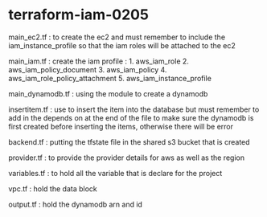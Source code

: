 # terraform-iam-0205

main_ec2.tf :
    to create the ec2 and must remember to include the iam_instance_profile so that the iam roles will be attached to the ec2

main_iam.tf :
    create the iam profile :
        1. aws_iam_role
        2. aws_iam_policy_document
        3. aws_iam_policy
        4. aws_iam_role_policy_attachment
        5. aws_iam_instance_profile

main_dynamodb.tf :
    using the module to create a dynamodb

insertitem.tf :
    use to insert the item into the database but must remember to add in the depends on at the end of the file to make sure the dynamodb is first created before inserting the items, otherwise there will be error

backend.tf :
    putting the tfstate file in the shared s3 bucket that is created 

provider.tf :
    to provide the provider details for aws as well as the region

variables.tf :
    to hold all the variable that is declare for the project

vpc.tf :
    hold the data block

output.tf :
    hold the dynamodb arn and id



